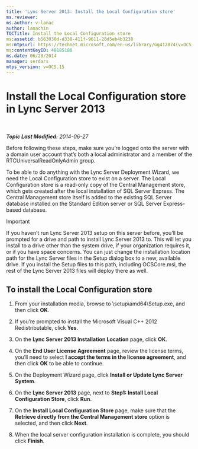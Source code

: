 ```yaml
---
title: 'Lync Server 2013: Install the Local Configuration store'
ms.reviewer: 
ms.author: v-lanac
author: lanachin
TOCTitle: Install the Local Configuration store
ms:assetid: b563030d-d338-411f-9611-28d5eb4b3238
ms:mtpsurl: https://technet.microsoft.com/en-us/library/Gg412874(v=OCS.15)
ms:contentKeyID: 48185180
ms.date: 06/28/2014
manager: serdars
mtps_version: v=OCS.15
---
```


<div data-xmlns="http://www.w3.org/1999/xhtml">

<div class="topic" data-xmlns="http://www.w3.org/1999/xhtml" data-msxsl="urn:schemas-microsoft-com:xslt" data-cs="http://msdn.microsoft.com/en-us/">

<div data-asp="http://msdn2.microsoft.com/asp">

# Install the Local Configuration store in Lync Server 2013

</div>

<div id="mainSection">

<div id="mainBody">

<span> </span>

_**Topic Last Modified:** 2014-06-27_

Before following these steps, make sure you’re logged onto the server with a domain user account that’s both a local administrator and a member of the RTCUniversalReadOnlyAdmin group.

To be able to do anything with the Lync Server Deployment Wizard, we need the Local Configuration store to exist on a server. The Local Configuration store is a read-only copy of the Central Management store, which gets created after the local installation of SQL Server Express. The Central Management store itself is added to the existing SQL Server database installed on the Standard Edition server or SQL Server Express-based database.

<div>


> [!IMPORTANT]  
> If you haven’t run Lync Server 2013 setup on this server before, you’ll be prompted for a drive and path to install Lync Server 2013 to. This will let you install to a drive other than the system drive, if your organization requires it, or if you have space concerns. You can just change the installation location path for the Lync Server files in the Setup dialog box to a new, available drive. If you install the Setup files to this path, including OCSCore.msi, the rest of the Lync Server 2013 files will deploy there as well.



</div>

<div>

## To install the Local Configuration store

1.  From your installation media, browse to \\setup\\amd64\\Setup.exe, and then click **OK**.

2.  If you’re prompted to install the Microsoft Visual C++ 2012 Redistributable, click **Yes**.

3.  On the **Lync Server 2013 Installation Location** page, click **OK**.

4.  On the **End User License Agreement** page, review the license terms, you’ll need to select **I accept the terms in the license agreement**, and then click **OK** to be able to continue.

5.  On the Deployment Wizard page, click **Install or Update Lync Server System**.

6.  On the **Lync Server 2013** page, next to **Step1: Install Local Configuration Store**, click **Run**.

7.  On the **Install Local Configuration Store** page, make sure that the **Retrieve directly from the Central Management store** option is selected, and then click **Next**.

8.  When the local server configuration installation is complete, you should click **Finish**.

</div>

</div>

<span> </span>

</div>

</div>

</div>

